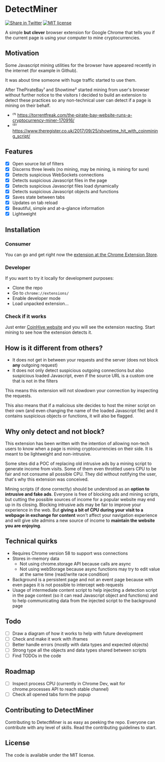 # DetectMiner
[![Share in Twitter](https://img.shields.io/twitter/url/http/shields.io.svg?style=social&style=flat-square)](https://twitter.com/home?status=My%20browser%20automagically%20detects%20if%20a%20page%20is%20mining%20crypto!%20Yours%20can%20probably%20do%20it%20too%20with%20DetectMiner%20extension%20goo.gl%2FghEqbx)
[![MIT license](https://img.shields.io/badge/License-MIT-green.svg?style=flat)]()

A simple **but clever** browser extension for Google Chrome that tells you if the current page is using your computer to mine cryptocurrencies.

## Motivation
Some Javascript mining utilities for the browser have appeared recently in the internet (for example in Github).

It was about time someone with huge traffic started to use them.

After ThePirateBay¹ and Showtime² started mining from user's browser without further notice to the visitors I decided to build an extension to detect these practices so any non-technical user can detect if a page is mining on their behalf.

  * ⁽¹⁾ https://torrentfreak.com/the-pirate-bay-website-runs-a-cryptocurrency-miner-170916/
  * ⁽²⁾ https://www.theregister.co.uk/2017/09/25/showtime_hit_with_coinmining_script/

## Features
- [x] Open source list of filters
- [x] Discerns three levels (no mining, may be mining, is mining for sure)
- [x] Detects suspicious WebSockets connections
- [x] Detects suspicious Javascript files in the page
- [x] Detects suspicious Javascript files load dynamically
- [x] Detects suspicious Javascript objects and functions
- [x] Saves state between tabs
- [x] Updates on tab reload
- [x] Beautiful, simple and at-a-glance information
- [x] Lightweight

## Installation

### Consumer
You can go and get right now the [extension at the Chrome Extension Store](https://chrome.google.com/webstore/detail/detectminer/okcofhkjkchfhoolfchahamjpkkicflc?hl=en).

### Developer
If you want to try it locally for development purposes:

  - Clone the repo
  - Go to `chrome://extensions/`
  - Enable developer mode
  - Load unpacked extension...

### Check if it works
Just enter [CoinHive website](https://coinhive.com) and you will see the extension reacting. Start mining to see how the extension detects it.

## How is it different from others?
  * It does not get in between your requests and the server (does not block **any** outgoing request)
  * It does not only detect suspicious outgoing connections but also suspicious loaded Javascript, even if the source URL is a custom one that is not in the filters

This means this extension will not slowdown your connection by inspecting the requests.

This also means that if a malicious site decides to host the miner script on their own (and even changing the name of the loaded Javascript file) and it contains suspicious objects or functions, it will also be flagged.

## Why only detect and not block?
This extension has been written with the intention of allowing non-tech users to know when a page is mining cryptocurrencies on their side. It is meant to be lightweight and non-intrusive.

Some sites did a POC of replacing old intrusive ads by a mining script to generate income from visits. Some of them even throttled users CPU to be fair and not consume all possible CPU. They did without notifying the user, that's why this extension was conceived.

Mining scripts (if done correctly) should be understood as an **option to intrusive and fake ads**. Everyone is free of blocking ads and mining scripts, but cutting the possible sources of income for a popular website may end up in its closing. Blocking intrusive ads may be fair to improve your experience in the web. But **giving a bit of CPU during your visit to a webpage in exchange for content** won't affect your navigation experience and will give site admins a new source of income to **maintain the website you are enjoying**.

## Technical quirks
- Requires Chrome version 58 to support wss connections
- Stores in-memory data
  - Not using chrome.storage API because calls are async
  - Not using webStorage because async functions may try to edit value at the same time (read/write race condition)
- Background is a persistent page and not an event page because with even pages it is not possible to intercept web requests
- Usage of intermediate content script to help injecting a detection script in the page context (so it can read Javascript object and functions) and to help communicating data from the injected script to the background page

## Todo
- [ ] Draw a diagram of how it works to help with future development
- [ ] Check and make it work with iframes
- [ ] Better handle errors (mostly with data types and expected objects)
- [ ] Strong type all the objects and data types shared between scripts
- [ ] Find TODOs in the code

## Roadmap
- [ ] Inspect process CPU (currently in Chrome Dev, wait for chrome.processes API to reach stable channel)
- [ ] Check all opened tabs form the popup

## Contributing to DetectMiner

Contributing to DetectMiner is as easy as peeking the repo. Everyone can contribute with any level of skills. Read the contributing guidelines to start.

## License

The code is available under the MIT license.
